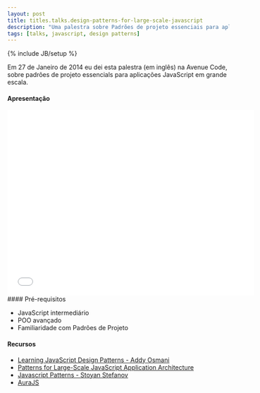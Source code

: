 ```yaml
---
layout: post
title: titles.talks.design-patterns-for-large-scale-javascript
description: "Uma palestra sobre Padrões de projeto essenciais para aplicações JavaScript em grande escala."
tags: [talks, javascript, design patterns]
---
```

{% include JB/setup %}

Em 27 de Janeiro de 2014 eu dei esta palestra (em inglês) na Avenue Code, sobre padrões de projeto essencials para aplicações JavaScript em grande escala.
<br/>
#### Apresentação
<iframe src="//slid.es/avenuecode/design-patterns-for-large-scale-javascript/embed" width="560" height="420" scrolling="no" frameborder="0" allowfullscreen="allowfullscreen"> </iframe><br/>
#### Pré-requisitos

* JavaScript intermediário
* POO avançado
* Familiaridade com Padrões de Projeto

#### Recursos

* [Learning JavaScript Design Patterns - Addy Osmani](http://addyosmani.com/resources/essentialjsdesignpatterns)
* [Patterns for Large-Scale JavaScript Application Architecture](http://addyosmani.com/largescalejavascript)
* [Javascript Patterns - Stoyan Stefanov](http://shop.oreilly.com/product/9780596806767.do)
* [AuraJS](http://aurajs.com)